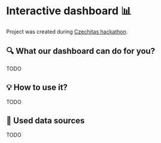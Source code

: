 # Interactive dashboard :bar_chart:

Project was created during [Czechitas hackathon](https://www.czechitas.cz/en/calendar/event/19996/).

## :mag: What our dashboard can do for you?
TODO

## :bulb: How to use it?
TODO

## :newspaper: Used data sources 
TODO
